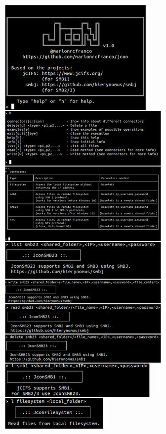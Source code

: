
<img src="https://raw.githubusercontent.com/marlonrcfranco/jcon/master/img/jcon01.png">
<img src="https://raw.githubusercontent.com/marlonrcfranco/jcon/master/img/jcon02.png">
<img src="https://raw.githubusercontent.com/marlonrcfranco/jcon/master/img/jcon03.png">
<img src="https://raw.githubusercontent.com/marlonrcfranco/jcon/master/img/jcon04.png">
<img src="https://raw.githubusercontent.com/marlonrcfranco/jcon/master/img/jcon05.png">
<img src="https://raw.githubusercontent.com/marlonrcfranco/jcon/master/img/jcon07.png">
<img src="https://raw.githubusercontent.com/marlonrcfranco/jcon/master/img/jcon08.png">
<img src="https://raw.githubusercontent.com/marlonrcfranco/jcon/master/img/jcon09.png">
<img src="https://raw.githubusercontent.com/marlonrcfranco/jcon/master/img/jcon10.png">
